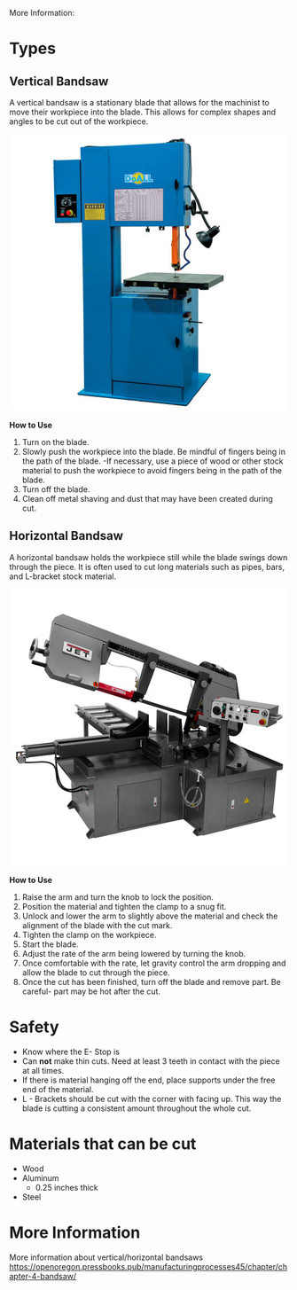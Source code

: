 <!-- TITLE: Bandsaw -->
<!-- SUBTITLE: A Bandsaw is a power saw with a long blade that can make either horizontal or vertical cuts. It can cut a variety of materials with different sizes. -->

More Information: 

# Types
## Vertical Bandsaw
A vertical bandsaw is a stationary blade that allows for the machinist to move their workpiece into the blade. This allows for complex shapes and angles to be cut out of the workpiece.

![Vertical Bandsaw](/uploads/machining-tools/vertical-bandsaw.jpg "Vertical Bandsaw")

__How to Use__
1. Turn on the blade.
2. Slowly push the workpiece into the blade. Be mindful of fingers being in the path of the blade. 
-If necessary, use a piece of wood or other stock material to push the workpiece to avoid fingers being in the path of the blade.
3. Turn off the blade.
4. Clean off metal shaving and dust that may have been created during cut.

## Horizontal Bandsaw
A horizontal bandsaw holds the workpiece still while the blade swings down through the piece. It is often used to cut long materials such as pipes, bars, and L-bracket stock material.

![Horizontal Bandsaw](/uploads/machining-tools/horizontal-bandsaw.jpg "Horizontal Bandsaw")

__How to Use__
1. Raise the arm and turn the knob to lock the position.
2. Position the material and tighten the clamp to a snug fit.
3. Unlock and lower the arm to slightly above the material and check the alignment of the blade with the cut mark.
4. Tighten the clamp on the workpiece.
5. Start the blade.
6. Adjust the rate of the arm being lowered by turning the knob.
7. Once comfortable with the rate, let gravity control the arm dropping and allow the blade to cut through the piece.
8. Once the cut has been finished, turn off the blade and remove part. Be careful- part may be hot after the cut.
# Safety
* Know where the E- Stop is
* Can __not__ make thin cuts. Need at least 3 teeth in contact with the piece at all times.
* If there is material hanging off the end, place supports under the free end of the material.
* L - Brackets should be cut with the corner with facing up. This way the blade is cutting a consistent amount throughout the whole cut.

# Materials that can be cut
* Wood
* Aluminum
	* 0.25 inches thick
* Steel
# More Information
More information about vertical/horizontal bandsaws
https://openoregon.pressbooks.pub/manufacturingprocesses45/chapter/chapter-4-bandsaw/
